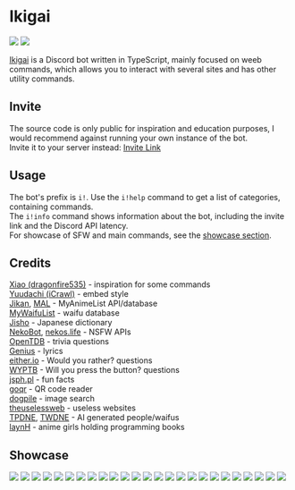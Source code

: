 # Ikigai

<a href="https://discord.gg/47H5v7v65R"><img src="https://img.shields.io/discord/784168554605445150?color=7289da&logo=discord&logoColor=white"></a>
<img src="https://david-dm.org/1s3k3b/ikigai.svg?maxAge=3600">

[Ikigai](https://1s3k3b.github.io/discord/ikigai) is a Discord bot written in TypeScript, mainly focused on weeb commands, which allows you to interact with several sites and has other utility commands.

## Invite 

The source code is only public for inspiration and education purposes, I would recommend against running your own instance of the bot.<br>
Invite it to your server instead: [Invite Link](https://discord.com/api/oauth2/authorize?client_id=607498384718430208&permissions=0&scope=bot)

## Usage

The bot's prefix is `i!`. Use the `i!help` command to get a list of categories, containing commands.<br>
The `i!info` command shows information about the bot, including the invite link and the Discord API latency.<br>
For showcase of SFW and main commands, see the [showcase section](#showcase).

## Credits

[Xiao (dragonfire535)](https://github.com/dragonfire535/xiao) - inspiration for some commands<br>
[Yuudachi (iCrawl)](https://github.com/Naval-Base/yuudachi/tree/master) - embed style<br>
[Jikan](https://jikan.moe/), [MAL](https://myanimelist.net/) - MyAnimeList API/database<br>
[MyWaifuList](https://mywaifulist.moe/) - waifu database<br>
[Jisho](https://jisho.org/) - Japanese dictionary<br>
[NekoBot](https://nekobot.xyz/), [nekos.life](https://nekos.life/) - NSFW APIs<br>
[OpenTDB](https://opentdb.com/) - trivia questions<br>
[Genius](https://genius.com/) - lyrics<br>
[either.io](https://either.io/) - Would you rather? questions<br>
[WYPTB](https://willyoupressthebutton.com/) - Will you press the button? questions<br>
[jsph.pl](https://uselessfacts.jsph.pl/) - fun facts<br>
[goqr](http://goqr.me/) - QR code reader<br>
[dogpile](https://dogpile.com/) - image search<br>
[theuselessweb](https://theuselessweb.com/) - useless websites<br>
[TPDNE](https://thispersondoesnotexist.com/), [TWDNE](https://thiswaifudoesnotexist.net/) - AI generated people/waifus<br>
[laynH](https://github.com/laynH/Anime-Girls-Holding-Programming-Books) - anime girls holding programming books

## Showcase
<img src="https://raw.githubusercontent.com/1s3k3b/ikigai/master/generators/pics/mal anime.png">
<img src="https://raw.githubusercontent.com/1s3k3b/ikigai/master/generators/pics/mal user.png">
<img src="https://raw.githubusercontent.com/1s3k3b/ikigai/master/generators/pics/mal search.png">
<img src="https://raw.githubusercontent.com/1s3k3b/ikigai/master/generators/pics/hanime video.png">
<img src="https://raw.githubusercontent.com/1s3k3b/ikigai/master/generators/pics/hanime search.png">
<img src="https://raw.githubusercontent.com/1s3k3b/ikigai/master/generators/pics/doujin.png">
<img src="https://raw.githubusercontent.com/1s3k3b/ikigai/master/generators/pics/waifu.png">
<img src="https://raw.githubusercontent.com/1s3k3b/ikigai/master/generators/pics/covid.png">
<img src="https://raw.githubusercontent.com/1s3k3b/ikigai/master/generators/pics/animeme.png">
<img src="https://raw.githubusercontent.com/1s3k3b/ikigai/master/generators/pics/urbandictionary.png">
<img src="https://raw.githubusercontent.com/1s3k3b/ikigai/master/generators/pics/funfact.png">
<img src="https://raw.githubusercontent.com/1s3k3b/ikigai/master/generators/pics/osu.png">
<img src="https://raw.githubusercontent.com/1s3k3b/ikigai/master/generators/pics/wouldyourather.png">
<img src="https://raw.githubusercontent.com/1s3k3b/ikigai/master/generators/pics/trivia.png">
<img src="https://raw.githubusercontent.com/1s3k3b/ikigai/master/generators/pics/willyoupressthebutton.png">
<img src="https://raw.githubusercontent.com/1s3k3b/ikigai/master/generators/pics/reddit.png">
<img src="https://raw.githubusercontent.com/1s3k3b/ikigai/master/generators/pics/elements.png">
<img src="https://raw.githubusercontent.com/1s3k3b/ikigai/master/generators/pics/poll.png">
<img src="https://raw.githubusercontent.com/1s3k3b/ikigai/master/generators/pics/bodypillow.png">
<img src="https://raw.githubusercontent.com/1s3k3b/ikigai/master/generators/pics/triangle.png">
<img src="https://raw.githubusercontent.com/1s3k3b/ikigai/master/generators/pics/asciitext.png">
<img src="https://raw.githubusercontent.com/1s3k3b/ikigai/master/generators/pics/jisho.png">
<img src="https://raw.githubusercontent.com/1s3k3b/ikigai/master/generators/pics/spotify song.png">
<img src="https://raw.githubusercontent.com/1s3k3b/ikigai/master/generators/pics/spotify playlist.png">
<img src="https://raw.githubusercontent.com/1s3k3b/ikigai/master/generators/pics/cancer.png">